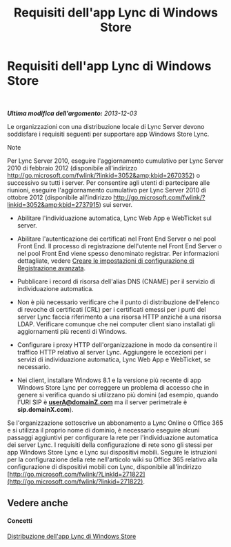 ﻿---
title: Requisiti dell'app Lync di Windows Store
TOCTitle: Requisiti dell'app Lync di Windows Store
ms:assetid: 5f2e0a40-8450-4f61-b6f6-913fc1906020
ms:mtpsurl: https://technet.microsoft.com/it-it/library/JJ823129(v=OCS.15)
ms:contentKeyID: 52062166
ms.date: 08/24/2015
mtps_version: v=OCS.15
ms.translationtype: HT
---

# Requisiti dell'app Lync di Windows Store

 

_**Ultima modifica dell'argomento:** 2013-12-03_

Le organizzazioni con una distribuzione locale di Lync Server devono soddisfare i requisiti seguenti per supportare app Windows Store Lync.


> [!NOTE]
> Per Lync Server 2010, eseguire l'aggiornamento cumulativo per Lync Server 2010 di febbraio 2012 (disponibile all'indirizzo <A class=uri href="http://go.microsoft.com/fwlink/?linkid=3052%26kbid=2670352">http://go.microsoft.com/fwlink/?linkid=3052&amp;kbid=2670352</A>) o successivo su tutti i server. Per consentire agli utenti di partecipare alle riunioni, eseguire l'aggiornamento cumulativo per Lync Server 2010 di ottobre 2012 (disponibile all'indirizzo <A class=uri href="http://go.microsoft.com/fwlink/?linkid=3052%26kbid=2737915">http://go.microsoft.com/fwlink/?linkid=3052&amp;kbid=2737915</A>) sui server.



  - Abilitare l'individuazione automatica, Lync Web App e WebTicket sul server.

  - Abilitare l'autenticazione dei certificati nel Front End Server o nel pool Front End. Il processo di registrazione dell'utente nel Front End Server o nel pool Front End viene spesso denominato registrar. Per informazioni dettagliate, vedere [Creare le impostazioni di configurazione di Registrazione avanzata](lync-server-2013-create-registrar-configuration-settings.md).

  - Pubblicare i record di risorsa dell'alias DNS (CNAME) per il servizio di individuazione automatica.

  - Non è più necessario verificare che il punto di distribuzione dell'elenco di revoche di certificati (CRL) per i certificati emessi per i punti del server Lync faccia riferimento a una risorsa HTTP anziché a una risorsa LDAP. Verificare comunque che nei computer client siano installati gli aggiornamenti più recenti di Windows.

  - Configurare i proxy HTTP dell'organizzazione in modo da consentire il traffico HTTP relativo al server Lync. Aggiungere le eccezioni per i servizi di individuazione automatica, Lync Web App e WebTicket, se necessario.

  - Nei client, installare Windows 8.1 e la versione più recente di app Windows Store Lync per correggere un problema di accesso che in genere si verifica quando si utilizzano più domini (ad esempio, quando l'URI SIP è **userA@domainZ.com** ma il server perimetrale è **sip.domainX.com**).

Se l'organizzazione sottoscrive un abbonamento a Lync Online o Office 365 e si utilizza il proprio nome di dominio, è necessario eseguire alcuni passaggi aggiuntivi per configurare la rete per l'individuazione automatica dei server Lync. I requisiti della configurazione di rete sono gli stessi per app Windows Store Lync e Lync sui dispositivi mobili. Seguire le istruzioni per la configurazione della rete nell'articolo wiki su Office 365 relativo alla configurazione di dispositivi mobili con Lync, disponibile all'indirizzo [http://go.microsoft.com/fwlink/?LinkId=271822](http://go.microsoft.com/fwlink/?linkid=271822).

## Vedere anche

#### Concetti

[Distribuzione dell'app Lync di Windows Store](lync-server-2013-deploying-lync-windows-store-app.md)

